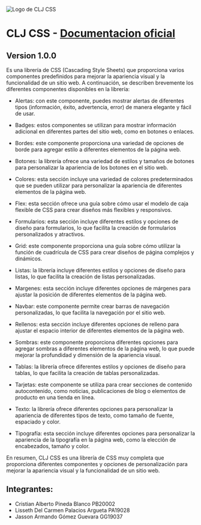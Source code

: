 ![Logo de CLJ CSS](https://cristianpined4.github.io/CLJ-Library-CSS/documentation/svg/logo.png)

# CLJ CSS - [Documentacion oficial](https://cristianpined4.github.io/CLJ-Library-CSS/)

## Version 1.0.0

Es una librería de CSS (Cascading Style Sheets) que proporciona varios componentes predefinidos para mejorar la apariencia visual y la funcionalidad de un sitio web. A continuación, se describen brevemente los diferentes componentes disponibles en la librería:

- Alertas: con este componente, puedes mostrar alertas de diferentes tipos (información, éxito, advertencia, error) de manera elegante y fácil de usar.

- Badges: estos componentes se utilizan para mostrar información adicional en diferentes partes del sitio web, como en botones o enlaces.

- Bordes: este componente proporciona una variedad de opciones de borde para agregar estilo a diferentes elementos de la página web.

- Botones: la librería ofrece una variedad de estilos y tamaños de botones para personalizar la apariencia de los botones en el sitio web.

- Colores: esta sección incluye una variedad de colores predeterminados que se pueden utilizar para personalizar la apariencia de diferentes elementos de la página web.

- Flex: esta sección ofrece una guía sobre cómo usar el modelo de caja flexible de CSS para crear diseños más flexibles y responsivos.

- Formularios: esta sección incluye diferentes estilos y opciones de diseño para formularios, lo que facilita la creación de formularios personalizados y atractivos.

- Grid: este componente proporciona una guía sobre cómo utilizar la función de cuadrícula de CSS para crear diseños de página complejos y dinámicos.

- Listas: la librería incluye diferentes estilos y opciones de diseño para listas, lo que facilita la creación de listas personalizadas.

- Margenes: esta sección incluye diferentes opciones de márgenes para ajustar la posición de diferentes elementos de la página web.

- Navbar: este componente permite crear barras de navegación personalizadas, lo que facilita la navegación por el sitio web.

- Rellenos: esta sección incluye diferentes opciones de relleno para ajustar el espacio interior de diferentes elementos de la página web.

- Sombras: este componente proporciona diferentes opciones para agregar sombras a diferentes elementos de la página web, lo que puede mejorar la profundidad y dimensión de la apariencia visual.

- Tablas: la librería ofrece diferentes estilos y opciones de diseño para tablas, lo que facilita la creación de tablas personalizadas.

- Tarjetas: este componente se utiliza para crear secciones de contenido autocontenido, como noticias, publicaciones de blog o elementos de producto en una tienda en línea.

- Texto: la librería ofrece diferentes opciones para personalizar la apariencia de diferentes tipos de texto, como tamaño de fuente, espaciado y color.

- Tipografía: esta sección incluye diferentes opciones para personalizar la apariencia de la tipografía en la página web, como la elección de encabezados, tamaño y color.

En resumen, CLJ CSS es una librería de CSS muy completa que proporciona diferentes componentes y opciones de personalización para mejorar la apariencia visual y la funcionalidad de un sitio web.

## Integrantes:

- Cristian Alberto Pineda Blanco PB20002
- Lisseth Del Carmen Palacios Argueta PA19028
- Jasson Armando Gómez Guevara GG19037
